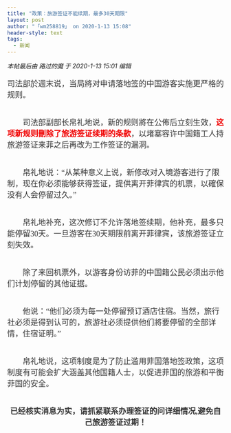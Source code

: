 ```yaml
---
title: "政策：旅游签证不能续期，最多30天期限"
layout: post
author: "「wm258819」 on 2020-1-13 15:08"
header-style: text
tags:
  - 新闻
---
```


<head></head>
<body>
 <i class="pstatus"> 本帖最后由 路过的魔 于 2020-1-13 15:01 编辑 </i>
 <br> 
 <br> 
 <font style="color:rgb(51, 51, 51)"><font face="&amp;quot;"><font style="font-size:16px"><font face="宋体"><font size="4">司法部於週末说，当局將对申请落地签的中国游客实施更严格的规则。</font></font></font></font></font>
 <br> 
 <font style="color:rgb(51, 51, 51)"><font face="&amp;quot;"><font style="font-size:16px"><font face="宋体"><font size="4"><br> </font></font></font></font></font>
 <br> 
 <font style="color:rgb(51, 51, 51)"><font face="&amp;quot;"><font style="font-size:16px"><font face="宋体"><font size="4">　　司法部副部长帛礼地说，新的规则將在公佈后立刻生效，<font color="#f00000"><strong>这项新规则刪除了旅游签证续期的条款</strong></font>，以堵塞容许中国籍工人持旅游签证来菲之后再改为工作签证的漏洞。</font></font></font></font></font>
 <br> 
 <font style="color:rgb(51, 51, 51)"><font face="&amp;quot;"><font style="font-size:16px"><font face="宋体"><font size="4"><br> </font></font></font></font></font>
 <br> 
 <font style="color:rgb(51, 51, 51)"><font face="&amp;quot;"><font style="font-size:16px"><font face="宋体"><font size="4">　　帛礼地说：“从某种意义上说，新修改对入境游客进行了限制，现在你必须能够获得签证，提供离开菲律宾的机票，以確保没有人会停留过久。”</font></font></font></font></font>
 <br> 
 <font style="color:rgb(51, 51, 51)"><font face="&amp;quot;"><font style="font-size:16px"><font face="宋体"><font size="4"><br> </font></font></font></font></font>
 <br> 
 <font style="color:rgb(51, 51, 51)"><font face="&amp;quot;"><font style="font-size:16px"><font face="宋体"><font size="4">　　帛礼地补充，这次修订不允许落地签续期，他补充，最多只能停留30天。一旦游客在30天期限前离开菲律宾，该旅游签证立刻失效。</font></font></font></font></font>
 <br> 
 <font style="color:rgb(51, 51, 51)"><font face="&amp;quot;"><font style="font-size:16px"><font face="宋体"><font size="4"><br> </font></font></font></font></font>
 <br> 
 <font style="color:rgb(51, 51, 51)"><font face="&amp;quot;"><font style="font-size:16px"><font face="宋体"><font size="4">　　除了来回机票外，以游客身份访菲的中国籍公民必须出示他们计划停留的其他证据。</font></font></font></font></font>
 <br> 
 <font style="color:rgb(51, 51, 51)"><font face="&amp;quot;"><font style="font-size:16px"><font face="宋体"><font size="4"><br> </font></font></font></font></font>
 <br> 
 <font style="color:rgb(51, 51, 51)"><font face="&amp;quot;"><font style="font-size:16px"><font face="宋体"><font size="4">　　他说：“他们必须为每一处停留预订酒店住宿。当然，旅行社必须是得到认可的，旅游社必须提供他们將要停留的全部详情，住宿证明。”</font></font></font></font></font>
 <br> 
 <font style="color:rgb(51, 51, 51)"><font face="&amp;quot;"><font style="font-size:16px"><font face="宋体"><font size="4"><br> </font></font></font></font></font>
 <br> 
 <font style="color:rgb(51, 51, 51)"><font face="&amp;quot;"><font style="font-size:16px"><font face="宋体"><font size="4">　　帛礼地说，这项制度是为了防止滥用菲国落地签政策，这项制度有可能会扩大涵盖其他国籍人士，以促进菲国的旅游和平衡菲国的安全。</font></font></font></font></font>
 <br> 
 <font style="color:rgb(51, 51, 51)"><font face="&amp;quot;"><font style="font-size:16px"><font face="宋体"><font size="4"><br> </font></font></font></font></font>
 <br> 
 <div align="center"> 
  <font style="color:rgb(51, 51, 51)"><font face="&amp;quot;"><font style="font-size:16px"><font face="宋体"><font size="4"><strong>已经核实消息为实，请抓紧联系办理签证的问详细情况,避免自己旅游签证过期！</strong></font></font></font></font></font> 
 </div>
 <br> 
 <br>
</body>


